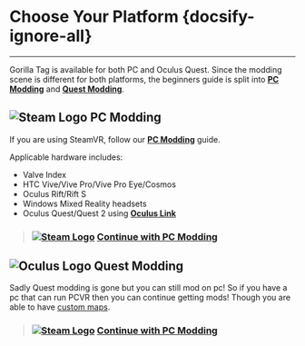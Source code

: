 # Choose Your Platform {docsify-ignore-all}
---

Gorilla Tag is available for both PC and Oculus Quest. Since the modding scene is different for both platforms, the beginners guide is split into [**PC Modding**](pc-guide) and [**Quest Modding**](quest-guide).

## ![Steam Logo](https://icongr.am/simple/steam.svg?color=A9A9A9&size=24)&nbsp;PC Modding

If you are using SteamVR, follow our [**PC Modding**](pc-guide) guide.

Applicable hardware includes:

- Valve Index
- HTC Vive/Vive Pro/Vive Pro Eye/Cosmos
- Oculus Rift/Rift S
- Windows Mixed Reality headsets
- Oculus Quest/Quest 2 using [**Oculus Link**](https://support.oculus.com/444256562873335/)

> ### [![Steam Logo](https://icongr.am/simple/steam.svg?color=A9A9A9&size=18.72)](pc-guide)&nbsp;[**Continue with PC Modding**](pc-guide)

## ![Oculus Logo](https://icongr.am/simple/oculus.svg?color=A9A9A9&size=24)&nbsp;Quest Modding

Sadly Quest modding is gone but you can still mod on pc!
So if you have a pc that can run PCVR then you can continue getting mods!
Though you are able to have [custom maps](https://gorillatagmodding.ngbatzstudios.com/#/pc-maploading).


> ### [![Steam Logo](https://icongr.am/simple/steam.svg?color=A9A9A9&size=18.72)](pc-guide)&nbsp;[**Continue with PC Modding**](pc-guide)
